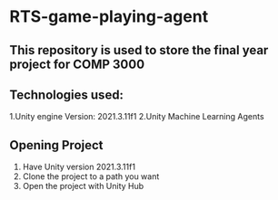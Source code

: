# RTS-game-playing-agent

## This repository is used to store the final year project for COMP 3000

## Technologies used: 
1.Unity engine Version: 2021.3.11f1
2.Unity Machine Learning Agents

## Opening Project 

1. Have Unity version 2021.3.11f1
2. Clone the project to a path you want
3. Open the project with Unity Hub